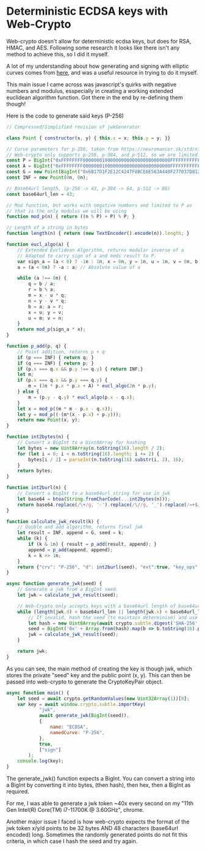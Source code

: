 # Deterministic ECDSA keys with Web-Crypto
Web-crypto doesn't allow for deterministic ecdsa keys, but does for RSA, HMAC, and AES. Following some research it 
looks like there isn't any method to achieve this, so I did it myself.

A lot of my understanding about how generating and signing with elliptic curves comes from [here](https://karpathy.github.io/2021/06/21/blockchain/), 
and was a useful resource in trying to do it myself.

This main issue I came across was javascript's quirks with negative numbers and modulus, esspecially in creating a working 
extended euclidean algorithm function. Got there in the end by re-defining them though!

Here is the code to generate said keys (P-256)

``` javascript
// Compressed/Simplified revision of jwkGenerator

class Point { constructor(x, y) { this.x = x; this.y = y; }}

// Curve parameters for p-256, taken from https://neuromancer.sk/std/nist
// Web-crypto only supports p-256, p-384, and p-512, so we are limited to those.
const P = BigInt("0xFFFFFFFF00000001000000000000000000000000FFFFFFFFFFFFFFFFFFFFFFFF");
const A = BigInt("0xFFFFFFFF00000001000000000000000000000000FFFFFFFFFFFFFFFFFFFFFFFC");
const G = new Point(BigInt("0x6B17D1F2E12C4247F8BCE6E563A440F277037D812DEB33A0F4A13945D898C296"), BigInt("0x4FE342E2FE1A7F9B8EE7EB4A7C0F9E162BCE33576B315ECECBB6406837BF51F5"));
const INF = new Point(0n, 0n);

// Base64url length, (p-256 -> 43, p-384 -> 64, p-512 -> 86)
const base64url_len = 43;

// Mod function, but works with negative numbers and limited to P as 
// that is the only modulus we will be using 
function mod_p(n) { return ((n % P) + P) % P; }

// Length of a string in bytes
function length(n) { return (new TextEncoder().encode(n)).length; }

function eucl_algo(a) {
    // Extended Euclidean Algorithm, returns modular inverse of a
    // Adapted to carry sign of a and mods result to P.
    var sign_a = (a < 0) ? -1n : 1n, x = 0n, y = 1n, u = 1n, v = 0n, b = P, q, r, m, n;
    a = (a < 0n) ? -a : a; // Absolute value of a

    while (a !== 0n) {
        q = b / a;
        r = b % a;
        m = x - u * q;
        n = y - v * q;
        b = a; a = r;
        x = u; y = v;
        u = m; v = n;
    }
    return mod_p(sign_a * x);
}

function p_add(p, q) {
    // Point addition, returns p + q
    if (p === INF) { return q; }
    if (q === INF) { return p; }
    if (p.x === q.x && p.y !== q.y) { return INF;}
    let m;
    if (p.x === q.x && p.y === q.y) {
        m = (3n * p.x * p.x + A) * eucl_algo(2n * p.y);
    } else {
        m = (p.y - q.y) * eucl_algo(p.x - q.x);
    }
    let x = mod_p((m * m - p.x - q.x));
    let y = mod_p((-(m*(x - p.x) + p.y)));
    return new Point(x, y);
}

function int2bytes(n) {
    // Convert a BigInt to a Uint8Array for hashing
    let bytes = new Uint8Array(n.toString(16).length / 2);
    for (let i = 0; i < n.toString(16).length; i += 2) {
        bytes[i / 2] = parseInt(n.toString(16).substr(i, 2), 16);
    }
    return bytes;
}

function int2burl(n) {
    // Convert a BigInt to a base64url string for use in jwk
    let base64 = btoa(String.fromCharCode(...int2bytes(n)));
    return base64.replace(/\+/g, '-').replace(/\//g, '_').replace(/=+$/, '');
}

function calculate_jwk_result(k) {
    // Double and add algorithm, returns final jwk
    let result = INF, append = G, seed = k;
    while (k) {
        if (k & 1n) { result = p_add(result, append); }
        append = p_add(append, append);
        k = k >> 1n;
    }
    return {"crv": "P-256", "d": int2burl(seed), "ext":true, "key_ops":["sign"], "kty":"EC", "x":int2burl(result.x),"y":int2burl(result.y)};
}

async function generate_jwk(seed) {
    // Generate a jwk from a BigInt seed.
    let jwk = calculate_jwk_result(seed);

    // Web-Crypto only accepts keys with a base64url length of base64url_len bytes (no padding...)
    while (length(jwk.d) < base64url_len || length(jwk.x) < base64url_len || length(jwk.y) < base64url_len) {
        // If invalid, hash the seed (to maintain determinism) and use that as the new seed.
        let hash = new Uint8Array(await crypto.subtle.digest('SHA-256', int2bytes(seed))); 
        seed = BigInt('0x' + Array.from(hash).map(b => b.toString(16).padStart(2, '0')).join(''));
        jwk = calculate_jwk_result(seed);
    }

    return jwk;
}
```

As you can see, the main method of creating the key is though jwk, which stores the private "seed" key and the public point (x, y).
This can then be passed into web-crypto to generate the CryptoKeyPair object.

``` javascript
async function main() {
    let seed = await crypto.getRandomValues(new Uint32Array(1))[0];
    var key = await window.crypto.subtle.importKey(
            "jwk",
            await generate_jwk(BigInt(seed)),
            {
                name: "ECDSA",
                namedCurve: "P-256",
            },
            true,
            ["sign"]
        );
    console.log(key);
}
```

The generate_jwk() function expects a BigInt. You can convert a string into a BigInt by converting it into bytes, (then hash), then hex, 
then a BigInt as required.

For me, I was able to generate a jwk token ~40x every second on my "11th Gen Intel(R) Core(TM) i7-11700K @ 3.60GHz", chrome.

Another major issue I faced is how web-crypto expects the format of the jwk token x/y/d points to be 32 bytes AND 48 
characters (base64url encoded) long. Sometimes the randomly generated points do not fit this criteria, 
in which case I hash the seed and try again.






